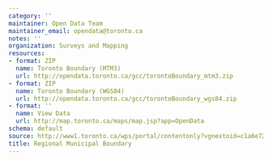```yaml
---
category: ''
maintainer: Open Data Team
maintainer_email: opendata@toronto.ca
notes: ''
organization: Surveys and Mapping
resources:
- format: ZIP
  name: Toronto Boundary (MTM3)
  url: http://opendata.toronto.ca/gcc/torontoBoundary_mtm3.zip
- format: ZIP
  name: Toronto Boundary (WGS84)
  url: http://opendata.toronto.ca/gcc/torontoBoundary_wgs84.zip
- format: ''
  name: View Data
  url: http://map.toronto.ca/maps/map.jsp?app=OpenData
schema: default
source: http://www1.toronto.ca/wps/portal/contentonly?vgnextoid=c1a6e72ced779310VgnVCM1000003dd60f89RCRD&vgnextchannel=1a66e03bb8d1e310VgnVCM10000071d60f89RCRD
title: Regional Municipal Boundary
---
```

